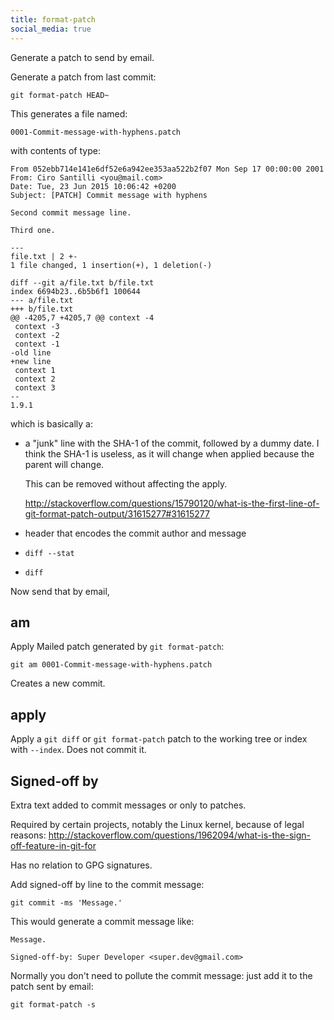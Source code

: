 ```yaml
---
title: format-patch
social_media: true
---
```


Generate a patch to send by email.

Generate a patch from last commit:

    git format-patch HEAD~

This generates a file named:

    0001-Commit-message-with-hyphens.patch

with contents of type:

    From 052ebb714e141e6df52e6a942ee353aa522b2f07 Mon Sep 17 00:00:00 2001
    From: Ciro Santilli <you@mail.com>
    Date: Tue, 23 Jun 2015 10:06:42 +0200
    Subject: [PATCH] Commit message with hyphens

    Second commit message line.

    Third one.

    ---
    file.txt | 2 +-
    1 file changed, 1 insertion(+), 1 deletion(-)

    diff --git a/file.txt b/file.txt
    index 6694b23..6b5b6f1 100644
    --- a/file.txt
    +++ b/file.txt
    @@ -4205,7 +4205,7 @@ context -4
     context -3
     context -2
     context -1
    -old line
    +new line
     context 1
     context 2
     context 3
    --
    1.9.1

which is basically a:

-   a "junk" line with the SHA-1 of the commit, followed by a dummy date. I think the SHA-1 is useless, as it will change when applied because the parent will change.

    This can be removed without affecting the apply.

    <http://stackoverflow.com/questions/15790120/what-is-the-first-line-of-git-format-patch-output/31615277#31615277>

-   header that encodes the commit author and message

-   `diff --stat`

-   `diff`

Now send that by email,

## am

Apply Mailed patch generated by `git format-patch`:

    git am 0001-Commit-message-with-hyphens.patch

Creates a new commit.

## apply

Apply a `git diff` or `git format-patch` patch to the working tree or index with `--index`. Does not commit it.

## Signed-off by

Extra text added to commit messages or only to patches.

Required by certain projects, notably the Linux kernel, because of legal reasons: <http://stackoverflow.com/questions/1962094/what-is-the-sign-off-feature-in-git-for>

Has no relation to GPG signatures.

Add signed-off by line to the commit message:

    git commit -ms 'Message.'

This would generate a commit message like:

    Message.

    Signed-off-by: Super Developer <super.dev@gmail.com>

Normally you don't need to pollute the commit message: just add it to the patch sent by email:

    git format-patch -s
